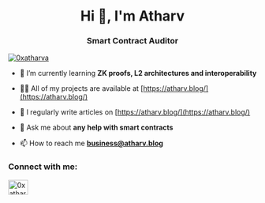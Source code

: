 <h1 align="center">Hi 👋, I'm Atharv</h1>
<h3 align="center">Smart Contract Auditor</h3>

<p align="left"> <a href="https://twitter.com/0xatharva" target="blank"><img src="https://img.shields.io/twitter/follow/0xatharva?logo=twitter&style=for-the-badge" alt="0xatharva" /></a> </p>

- 🌱 I’m currently learning **ZK proofs, L2 architectures and interoperability**

- 👨‍💻 All of my projects are available at [https://atharv.blog/](https://atharv.blog/)

- 📝 I regularly write articles on [https://atharv.blog/](https://atharv.blog/)

- 💬 Ask me about **any help with smart contracts**

- 📫 How to reach me **business@atharv.blog**

<h3 align="left">Connect with me:</h3>
<p align="left">
<a href="https://twitter.com/0xatharva" target="blank"><img align="center" src="https://raw.githubusercontent.com/rahuldkjain/github-profile-readme-generator/master/src/images/icons/Social/twitter.svg" alt="0xatharva" height="30" width="40" /></a>
</p>

